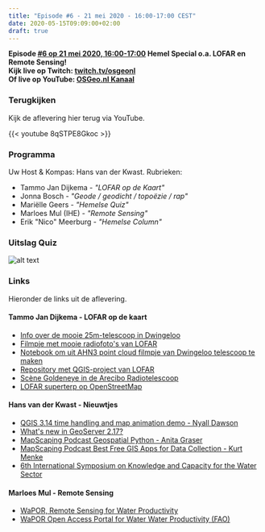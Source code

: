 ```yaml
---
title: "Episode #6 - 21 mei 2020 - 16:00-17:00 CEST"
date: 2020-05-15T09:09:00+02:00
draft: true
---
```


__Episode [#6 op 21 mei 2020, 16:00-17:00](/episode/episode-0006/) Hemel Special o.a. LOFAR en Remote Sensing!__  
__Kijk live op Twitch: [twitch.tv/osgeonl](https://twitch.tv/osgeonl)__  
__Of live op YouTube: [OSGeo.nl Kanaal](https://www.youtube.com/channel/UCvSAN6ur4RoGUqxtvmgsb8g)__

### Terugkijken
Kijk de aflevering hier terug via YouTube.

{{< youtube 8qSTPE8Gkoc >}}

### Programma

Uw Host & Kompas: Hans van der Kwast. Rubrieken:

* Tammo Jan Dijkema - *"LOFAR op de Kaart"*
* Jonna Bosch - *"Geode / geodicht / topoëzie / rap"*
* Mariëlle Geers - *"Hemelse Quiz"*
* Marloes Mul (IHE) - *"Remote Sensing"*
* Erik "Nico" Meerburg - *"Hemelse Column"*

### Uitslag Quiz

![alt text](/images/episode-0006/uitslag-quiz.png "Uitslag van De Grote Geo Quiz")

### Links
Hieronder de links uit de aflevering.

#### Tammo Jan Dijkema - LOFAR op de kaart

* [Info over de mooie 25m-telescoop in Dwingeloo](https://www.camras.nl)
* [Filmpje met mooie radiofoto's van LOFAR](https://www.youtube.com/watch?v=SBHzK7-xWyI)
* [Notebook om uit AHN3 point cloud filmpje van Dwingeloo telescoop te maken](https://github.com/tammojan/ahn3-matplotlib/blob/master/ahn3pointcloud-dt.ipynb)
* [Repository met QGIS-project van LOFAR](https://github.com/tammojan/lofarmap/)
* [Scène Goldeneye in de Arecibo Radiotelescoop](https://www.youtube.com/watch?v=jp9tENRDVzA)
* [LOFAR superterp op OpenStreetMap](https://www.openstreetmap.org/#map=15/52.9156/6.8624)

#### Hans van der Kwast - Nieuwtjes

* [QGIS 3.14 time handling and map animation demo - Nyall Dawson](https://youtu.be/vgDg5cRwPRw)
* [What's new in GeoServer 2.17?](https://youtu.be/I903POjlIfM)
* [MapScaping Podcast Geospatial Python - Anita Graser](https://mapscaping.com/blogs/the-mapscaping-podcast/geospatial-python)
* [MapScaping Podcast Best Free GIS Apps for Data Collection - Kurt Menke](https://mapscaping.com/blogs/the-mapscaping-podcast/best-free-gis-apps-for-data-collection)
* [6th International Symposium on Knowledge and Capacity for the Water Sector](https://capdevsymp.un-ihe.org/)

#### Marloes Mul - Remote Sensing

* [WaPOR, Remote Sensing for Water Productivity](http://www.fao.org/in-action/remote-sensing-for-water-productivity/en/)
* [WaPOR Open Access Portal for Water Water Productivity (FAO)](https://wapor.apps.fao.org/home/WAPOR_2/1)

